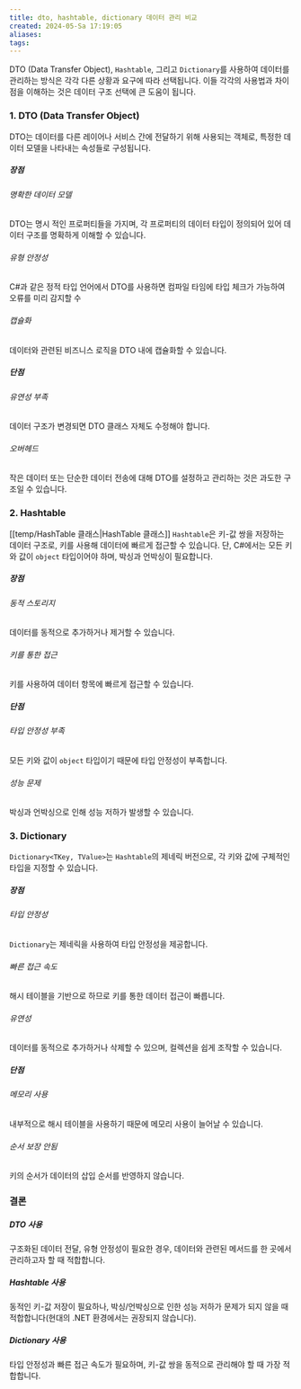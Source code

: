 ```yaml
---
title: dto, hashtable, dictionary 데이터 관리 비교
created: 2024-05-Sa 17:19:05
aliases: 
tags:
---
```

DTO (Data Transfer Object), `Hashtable`, 
그리고 `Dictionary`를 사용하여 데이터를 관리하는 방식은 
각각 다른 상황과 요구에 따라 선택됩니다. 
이들 각각의 사용법과 차이점을 이해하는 것은 
데이터 구조 선택에 큰 도움이 됩니다.

### 1. DTO (Data Transfer Object)

DTO는 데이터를 다른 레이어나 서비스 간에 전달하기 위해 사용되는 객체로, 
특정한 데이터 모델을 나타내는 속성들로 구성됩니다.

##### 장점
###### 명확한 데이터 모델 
DTO는 명시 적인 프로퍼티들을 가지며, 
각 프로퍼티의 데이터 타입이 정의되어 있어 
데이터 구조를 명확하게 이해할 수 있습니다.
###### 유형 안정성 
C#과 같은 정적 타입 언어에서 DTO를 사용하면 
컴파일 타임에 타입 체크가 가능하여 오류를 미리 감지할 수
###### 캡슐화 
데이터와 관련된 비즈니스 로직을 DTO 내에 캡슐화할 수 있습니다.

##### 단점
###### 유연성 부족
데이터 구조가 변경되면 DTO 클래스 자체도 수정해야 합니다.
###### 오버헤드
작은 데이터 또는 단순한 데이터 전송에 대해 
DTO를 설정하고 관리하는 것은 과도한 구조일 수 있습니다.

### 2. Hashtable
[[temp/HashTable 클래스|HashTable 클래스]]
`Hashtable`은 키-값 쌍을 저장하는 데이터 구조로, 
키를 사용해 데이터에 빠르게 접근할 수 있습니다. 
단, C#에서는 모든 키와 값이 `object` 타입이어야 하며, 박싱과 언박싱이 필요합니다.

##### 장점
###### 동적 스토리지
데이터를 동적으로 추가하거나 제거할 수 있습니다.
###### 키를 통한 접근 
키를 사용하여 데이터 항목에 빠르게 접근할 수 있습니다.

##### 단점
###### 타입 안정성 부족
모든 키와 값이 `object` 타입이기 때문에 타입 안정성이 부족합니다.
###### 성능 문제
박싱과 언박싱으로 인해 성능 저하가 발생할 수 있습니다.

### 3. Dictionary
`Dictionary<TKey, TValue>`는 `Hashtable`의 제네릭 버전으로, 각 키와 값에 구체적인 타입을 지정할 수 있습니다.

##### 장점
###### 타입 안정성 
`Dictionary`는 제네릭을 사용하여 타입 안정성을 제공합니다.
###### 빠른 접근 속도
해시 테이블을 기반으로 하므로 키를 통한 데이터 접근이 빠릅니다.
###### 유연성 
데이터를 동적으로 추가하거나 삭제할 수 있으며, 컬렉션을 쉽게 조작할 수 있습니다.

##### 단점
###### 메모리 사용
내부적으로 해시 테이블을 사용하기 때문에 메모리 사용이 늘어날 수 있습니다.
###### 순서 보장 안됨
키의 순서가 데이터의 삽입 순서를 반영하지 않습니다.

### 결론
##### DTO 사용
구조화된 데이터 전달, 유형 안정성이 필요한 경우, 
데이터와 관련된 메서드를 한 곳에서 관리하고자 할 때 적합합니다.
##### Hashtable 사용 
동적인 키-값 저장이 필요하나, 
박싱/언박싱으로 인한 성능 저하가 문제가 되지 않을 때 적합합니다(현대의 .NET 환경에서는 권장되지 않습니다).
##### Dictionary 사용
타입 안정성과 빠른 접근 속도가 필요하며, 
키-값 쌍을 동적으로 관리해야 할 때 가장 적합합니다.